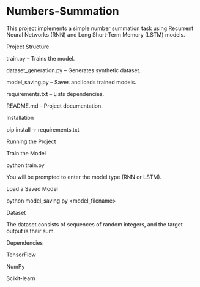 # Numbers-Summation
This project implements a simple number summation task using Recurrent Neural Networks (RNN) and Long Short-Term Memory (LSTM) models.

Project Structure

train.py – Trains the model.

dataset_generation.py – Generates synthetic dataset.

model_saving.py – Saves and loads trained models.

requirements.txt – Lists dependencies.

README.md – Project documentation.

Installation

pip install -r requirements.txt

Running the Project

Train the Model

python train.py

You will be prompted to enter the model type (RNN or LSTM).

Load a Saved Model

python model_saving.py <model_filename>

Dataset

The dataset consists of sequences of random integers, and the target output is their sum.

Dependencies

TensorFlow

NumPy

Scikit-learn

